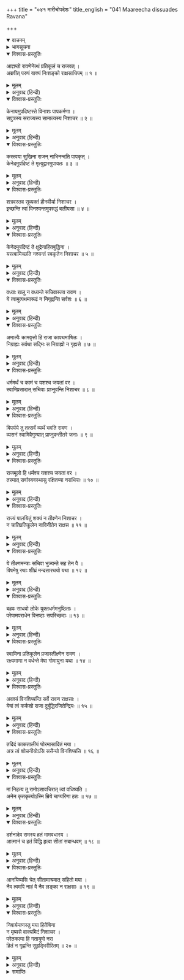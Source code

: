 +++
title = "०४१ मारीचोपदेशः"
title_english = "041 Maareecha dissuades Ravana"

+++
<details open><summary>वाचनम्</summary>
<div caption="श्रीराम-हरिसीताराममूर्ति-घनपाठिभ्यां वचनम्" class="audioEmbed" src="https://archive.org/download/Ramayana-recitation-Sriram-harisItArAmamUrti-Ghanapaati-v2/Kanda_3/Kanda_3_ARK-041-Maaricho_Upadeshaha.mp3"></div>
</details>

<details><summary>भागसूचना</summary>

41. मारीचका रावणको विनाशका भय दिखाकर पुनः समझाना
</details>

<details open><summary>विश्वास-प्रस्तुतिः</summary>

आज्ञप्तो रावणेनेत्थं प्रतिकूलं च राजवत् ।  
अब्रवीत् परुषं वाक्यं निःशङ्को राक्षसाधिपम् ॥ १ ॥
</details>

<details><summary>मूलम्</summary>

आज्ञप्तो रावणेनेत्थं प्रतिकूलं च राजवत् ।  
अब्रवीत् परुषं वाक्यं निःशङ्को राक्षसाधिपम् ॥ १ ॥
</details>

<details><summary>अनुवाद (हिन्दी)</summary>

रावणने जब राजाकी भाँति उसे ऐसी प्रतिकूल आज्ञा दी, तब मारीचने निःशङ्क होकर उस राक्षसराजसे कठोर वाणीमें कहा— ॥ १ ॥
</details>

<details open><summary>विश्वास-प्रस्तुतिः</summary>

केनायमुपदिष्टस्ते विनाशः पापकर्मणा ।  
सपुत्रस्य सराज्यस्य सामात्यस्य निशाचर ॥ २ ॥
</details>

<details><summary>मूलम्</summary>

केनायमुपदिष्टस्ते विनाशः पापकर्मणा ।  
सपुत्रस्य सराज्यस्य सामात्यस्य निशाचर ॥ २ ॥
</details>

<details><summary>अनुवाद (हिन्दी)</summary>

‘निशाचर! किस पापीने तुम्हें पुत्र, राज्य और मन्त्रियोंसहित तुम्हारे विनाशका यह मार्ग बताया है? ॥
</details>

<details open><summary>विश्वास-प्रस्तुतिः</summary>

कस्त्वया सुखिना राजन् नाभिनन्दति पापकृत् ।  
केनेदमुपदिष्टं ते मृत्युद्वारमुपायतः ॥ ३ ॥
</details>

<details><summary>मूलम्</summary>

कस्त्वया सुखिना राजन् नाभिनन्दति पापकृत् ।  
केनेदमुपदिष्टं ते मृत्युद्वारमुपायतः ॥ ३ ॥
</details>

<details><summary>अनुवाद (हिन्दी)</summary>

‘राजन्! कौन ऐसा पापाचारी है, जो तुम्हें सुखी देखकर प्रसन्न नहीं हो रहा है? किसने युक्तिसे तुम्हें मौतके द्वारपर जानेकी यह सलाह दी है? ॥ ३ ॥
</details>

<details open><summary>विश्वास-प्रस्तुतिः</summary>

शत्रवस्तव सुव्यक्तं हीनवीर्या निशाचर ।  
इच्छन्ति त्वां विनश्यन्तमुपरुद्धं बलीयसा ॥ ४ ॥
</details>

<details><summary>मूलम्</summary>

शत्रवस्तव सुव्यक्तं हीनवीर्या निशाचर ।  
इच्छन्ति त्वां विनश्यन्तमुपरुद्धं बलीयसा ॥ ४ ॥
</details>

<details><summary>अनुवाद (हिन्दी)</summary>

‘निशाचर! आज यह बात स्पष्टरूपसे ज्ञात हो गयी कि तुम्हारे दुर्बल शत्रु तुम्हें किसी बलवान् से भिड़ाकर नष्ट होते देखना चाहते हैं ॥ ४ ॥
</details>

<details open><summary>विश्वास-प्रस्तुतिः</summary>

केनेदमुपदिष्टं ते क्षुद्रेणाहितबुद्धिना ।  
यस्त्वामिच्छति नश्यन्तं स्वकृतेन निशाचर ॥ ५ ॥
</details>

<details><summary>मूलम्</summary>

केनेदमुपदिष्टं ते क्षुद्रेणाहितबुद्धिना ।  
यस्त्वामिच्छति नश्यन्तं स्वकृतेन निशाचर ॥ ५ ॥
</details>

<details><summary>अनुवाद (हिन्दी)</summary>

‘राक्षसराज! तुम्हारे अहितका विचार रखनेवाले किस नीचने तुम्हें यह पाप करनेका उपदेश दिया है? जान पड़ता है कि वह तुम्हें अपने ही कुकर्मसे नष्ट होते देखना चाहता है ॥ ५ ॥
</details>

<details open><summary>विश्वास-प्रस्तुतिः</summary>

वध्याः खलु न वध्यन्ते सचिवास्तव रावण ।  
ये त्वामुत्पथमारूढं न निगृह्णन्ति सर्वशः ॥ ६ ॥
</details>

<details><summary>मूलम्</summary>

वध्याः खलु न वध्यन्ते सचिवास्तव रावण ।  
ये त्वामुत्पथमारूढं न निगृह्णन्ति सर्वशः ॥ ६ ॥
</details>

<details><summary>अनुवाद (हिन्दी)</summary>

‘रावण! निश्चय ही वधके योग्य तुम्हारे वे मन्त्री हैं, जो कुमार्गपर आरूढ़ हुए तुम-जैसे राजाको सब प्रकारसे रोक नहीं रहे हैं; किंतु तुम उनका वध नहीं करते हो ॥
</details>

<details open><summary>विश्वास-प्रस्तुतिः</summary>

अमात्यैः कामवृत्तो हि राजा कापथमाश्रितः ।  
निग्राह्यः सर्वथा सद्भिः स निग्राह्यो न गृह्यसे ॥ ७ ॥
</details>

<details><summary>मूलम्</summary>

अमात्यैः कामवृत्तो हि राजा कापथमाश्रितः ।  
निग्राह्यः सर्वथा सद्भिः स निग्राह्यो न गृह्यसे ॥ ७ ॥
</details>

<details><summary>अनुवाद (हिन्दी)</summary>

‘अच्छे मन्त्रियोंको चाहिये कि जो राजा स्वेच्छाचारी होकर कुमार्गपर चलने लगे, उसे सब प्रकारसे वे रोकें । तुम भी रोकनेके ही योग्य हो; फिर भी वे मन्त्री तुम्हें रोक नहीं रहे हैं ॥ ७ ॥
</details>

<details open><summary>विश्वास-प्रस्तुतिः</summary>

धर्ममर्थं च कामं च यशश्च जयतां वर ।  
स्वामिप्रसादात् सचिवाः प्राप्नुवन्ति निशाचर ॥ ८ ॥
</details>

<details><summary>मूलम्</summary>

धर्ममर्थं च कामं च यशश्च जयतां वर ।  
स्वामिप्रसादात् सचिवाः प्राप्नुवन्ति निशाचर ॥ ८ ॥
</details>

<details><summary>अनुवाद (हिन्दी)</summary>

‘विजयी वीरोंमें श्रेष्ठ निशाचर! मन्त्री अपने स्वामी राजाकी कृपासे ही धर्म, अर्थ, काम और यश पाते हैं ॥ ८ ॥
</details>

<details open><summary>विश्वास-प्रस्तुतिः</summary>

विपर्यये तु तत्सर्वं व्यर्थं भवति रावण ।  
व्यसनं स्वामिवैगुण्यात् प्राप्नुवन्तीतरे जनाः ॥ ९ ॥
</details>

<details><summary>मूलम्</summary>

विपर्यये तु तत्सर्वं व्यर्थं भवति रावण ।  
व्यसनं स्वामिवैगुण्यात् प्राप्नुवन्तीतरे जनाः ॥ ९ ॥
</details>

<details><summary>अनुवाद (हिन्दी)</summary>

‘रावण! यदि स्वामीकी कृपा न हो तो सब व्यर्थ हो जाता है । राजाके दोषसे दूसरे लोगोंको भी कष्ट भोगना पड़ता है ॥ ९ ॥
</details>

<details open><summary>विश्वास-प्रस्तुतिः</summary>

राजमूलो हि धर्मश्च यशश्च जयतां वर ।  
तस्मात् सर्वास्ववस्थासु रक्षितव्या नराधिपाः ॥ १० ॥
</details>

<details><summary>मूलम्</summary>

राजमूलो हि धर्मश्च यशश्च जयतां वर ।  
तस्मात् सर्वास्ववस्थासु रक्षितव्या नराधिपाः ॥ १० ॥
</details>

<details><summary>अनुवाद (हिन्दी)</summary>

‘विजयशीलोंमें श्रेष्ठ राक्षसराज! धर्म और यशकी प्राप्तिका मूल कारण राजा ही है; अतः सभी अवस्थाओंमें राजाकी रक्षा करनी चाहिये ॥ १० ॥
</details>

<details open><summary>विश्वास-प्रस्तुतिः</summary>

राज्यं पालयितुं शक्यं न तीक्ष्णेन निशाचर ।  
न चातिप्रतिकूलेन नाविनीतेन राक्षस ॥ ११ ॥
</details>

<details><summary>मूलम्</summary>

राज्यं पालयितुं शक्यं न तीक्ष्णेन निशाचर ।  
न चातिप्रतिकूलेन नाविनीतेन राक्षस ॥ ११ ॥
</details>

<details><summary>अनुवाद (हिन्दी)</summary>

‘रात्रिमें विचरनेवाले राक्षस! जिसका स्वभाव अत्यन्त तीखा हो, जो जनताके अत्यन्त प्रतिकूल चलनेवाला और उद्दण्ड हो, ऐसे राजासे राज्यकी रक्षा नहीं हो सकती ॥ ११ ॥
</details>

<details open><summary>विश्वास-प्रस्तुतिः</summary>

ये तीक्ष्णमन्त्राः सचिवा भुज्यन्ते सह तेन वै ।  
विषमेषु रथाः शीघ्रं मन्दसारथयो यथा ॥ १२ ॥
</details>

<details><summary>मूलम्</summary>

ये तीक्ष्णमन्त्राः सचिवा भुज्यन्ते सह तेन वै ।  
विषमेषु रथाः शीघ्रं मन्दसारथयो यथा ॥ १२ ॥
</details>

<details><summary>अनुवाद (हिन्दी)</summary>

‘जो मन्त्री तीखे उपायका उपदेश करते हैं, वे अपनी सलाह माननेवाले उस राजाके साथ ही दुःख भोगते हैं, जैसे जिनके सारथि मूर्ख हों, ऐसे रथ नीची-ऊँची भूमिमें जानेपर सारथियोंके साथ ही संकटमें पड़ जाते हैं ॥ १२ ॥
</details>

<details open><summary>विश्वास-प्रस्तुतिः</summary>

बहवः साधवो लोके युक्तधर्ममनुष्ठिताः ।  
परेषामपराधेन विनष्टाः सपरिच्छदाः ॥ १३ ॥
</details>

<details><summary>मूलम्</summary>

बहवः साधवो लोके युक्तधर्ममनुष्ठिताः ।  
परेषामपराधेन विनष्टाः सपरिच्छदाः ॥ १३ ॥
</details>

<details><summary>अनुवाद (हिन्दी)</summary>

‘उपयुक्त धर्मका अनुष्ठान करनेवाले बहुत-से साधु-पुरुष इस जगत् में दूसरोंके अपराधसे परिवारसहित नष्ट हो गये हैं ॥ १३ ॥
</details>

<details open><summary>विश्वास-प्रस्तुतिः</summary>

स्वामिना प्रतिकूलेन प्रजास्तीक्ष्णेन रावण ।  
रक्ष्यमाणा न वर्धन्ते मेषा गोमायुना यथा ॥ १४ ॥
</details>

<details><summary>मूलम्</summary>

स्वामिना प्रतिकूलेन प्रजास्तीक्ष्णेन रावण ।  
रक्ष्यमाणा न वर्धन्ते मेषा गोमायुना यथा ॥ १४ ॥
</details>

<details><summary>अनुवाद (हिन्दी)</summary>

‘रावण! प्रतिकूल बर्ताव और तीखे स्वभाववाले राजासे रक्षित होनेवाली प्रजा उसी तरह वृद्धिको नहीं प्राप्त होती है, जैसे गीदड़ या भेड़ियेसे पालित होनेवाली भेड़ें ॥ १४ ॥
</details>

<details open><summary>विश्वास-प्रस्तुतिः</summary>

अवश्यं विनशिष्यन्ति सर्वे रावण राक्षसाः ।  
येषां त्वं कर्कशो राजा दुर्बुद्धिरजितेन्द्रियः ॥ १५ ॥
</details>

<details><summary>मूलम्</summary>

अवश्यं विनशिष्यन्ति सर्वे रावण राक्षसाः ।  
येषां त्वं कर्कशो राजा दुर्बुद्धिरजितेन्द्रियः ॥ १५ ॥
</details>

<details><summary>अनुवाद (हिन्दी)</summary>

‘रावण! जिनके तुम क्रूर, दुर्बुद्धि और अजितेन्द्रिय राजा हो, वे सब राक्षस अवश्य ही नष्ट हो जायँगे ॥ १५ ॥
</details>

<details open><summary>विश्वास-प्रस्तुतिः</summary>

तदिदं काकतालीयं घोरमासादितं मया ।  
अत्र त्वं शोचनीयोऽसि ससैन्यो विनशिष्यसि ॥ १६ ॥
</details>

<details><summary>मूलम्</summary>

तदिदं काकतालीयं घोरमासादितं मया ।  
अत्र त्वं शोचनीयोऽसि ससैन्यो विनशिष्यसि ॥ १६ ॥
</details>

<details><summary>अनुवाद (हिन्दी)</summary>

‘काकतालीय न्यायके अनुसार मुझे तुमसे अकस्मात् ही यह घोर दुःख प्राप्त हो गया । इस विषयमें मुझे तुम ही शोकके योग्य जान पड़ते हो; क्योंकि सेनासहित तुम्हारा नाश हो जायगा ॥ १६ ॥
</details>

<details open><summary>विश्वास-प्रस्तुतिः</summary>

मां निहत्य तु रामोऽसावचिरात् त्वां वधिष्यति ।  
अनेन कृतकृत्योऽस्मि म्रिये चाप्यरिणा हतः ॥ १७ ॥
</details>

<details><summary>मूलम्</summary>

मां निहत्य तु रामोऽसावचिरात् त्वां वधिष्यति ।  
अनेन कृतकृत्योऽस्मि म्रिये चाप्यरिणा हतः ॥ १७ ॥
</details>

<details><summary>अनुवाद (हिन्दी)</summary>

‘श्रीरामचन्द्रजी मुझे मारकर तुम्हारा भी शीघ्र ही वध कर डालेंगे । जब दोनों ही तरहसे मेरी मृत्यु निश्चित है, तब श्रीरामके हाथसे होनेवाली जो यह मृत्यु है, इसे पाकर मैं कृतकृत्य हो जाऊँगा; क्योंकि शत्रुके द्वारा युद्धमें मारा जाकर प्राणत्याग करूँगा (तुम-जैसे राजाके हाथसे बलपूर्वक प्राणदण्ड पानेका कष्ट नहीं भोगूँगा) ॥ १७ ॥
</details>

<details open><summary>विश्वास-प्रस्तुतिः</summary>

दर्शनादेव रामस्य हतं मामवधारय ।  
आत्मानं च हतं विद्धि हृत्वा सीतां सबान्धवम् ॥ १८ ॥
</details>

<details><summary>मूलम्</summary>

दर्शनादेव रामस्य हतं मामवधारय ।  
आत्मानं च हतं विद्धि हृत्वा सीतां सबान्धवम् ॥ १८ ॥
</details>

<details><summary>अनुवाद (हिन्दी)</summary>

‘राजन्! यह निश्चित समझो कि श्रीरामके सामने जाकर उनकी दृष्टि पड़ते ही मैं मारा जाऊँगा और यदि तुमने सीताका हरण किया तो तुम अपनेको भी बन्धु-बान्धवोंसहित मरा हुआ ही मानो ॥ १८ ॥
</details>

<details open><summary>विश्वास-प्रस्तुतिः</summary>

आनयिष्यसि चेत् सीतामाश्रमात् सहितो मया ।  
नैव त्वमपि नाहं वै नैव लङ्का न राक्षसाः ॥ १९ ॥
</details>

<details><summary>मूलम्</summary>

आनयिष्यसि चेत् सीतामाश्रमात् सहितो मया ।  
नैव त्वमपि नाहं वै नैव लङ्का न राक्षसाः ॥ १९ ॥
</details>

<details><summary>अनुवाद (हिन्दी)</summary>

‘यदि तुम मेरे साथ जाकर श्रीरामके आश्रमसे सीताका अपहरण करोगे, तब न तो तुम जीवित बचोगे और न मैं ही । न लंकापुरी रहने पायेगी और न वहाँके निवासी राक्षस ही ॥ १९ ॥
</details>

<details open><summary>विश्वास-प्रस्तुतिः</summary>

निवार्यमाणस्तु मया हितैषिणा  
न मृष्यसे वाक्यमिदं निशाचर ।  
परेतकल्पा हि गतायुषो नरा  
हितं न गृह्णन्ति सुहृद्भिरीरितम् ॥ २० ॥
</details>

<details><summary>मूलम्</summary>

निवार्यमाणस्तु मया हितैषिणा  
न मृष्यसे वाक्यमिदं निशाचर ।  
परेतकल्पा हि गतायुषो नरा  
हितं न गृह्णन्ति सुहृद्भिरीरितम् ॥ २० ॥
</details>

<details><summary>अनुवाद (हिन्दी)</summary>

‘निशाचर! मैं तुम्हारा हितैषी हूँ, इसीलिये तुम्हें पापकर्मसे रोक रहा हूँ; किंतु तुम्हें मेरी बात सहन नहीं होती है । सच है जिनकी आयु समाप्त हो जाती है, वे मरणासन्न पुरुष अपने सुहृदोंकी कही हुई हितकर बातें नहीं स्वीकार करते हैं’ ॥ २० ॥
</details>

<details><summary>समाप्तिः</summary>

इत्यार्षे श्रीमद्रामायणे वाल्मीकीये आदिकाव्येऽरण्यकाण्डे एकचत्वारिंशः सर्गः ॥ ४१ ॥  
इस प्रकार श्रीवाल्मीकिनिर्मित आर्षरामायण आदिकाव्यके अरण्यकाण्डमें इकतालीसवाँ सर्ग पूरा हुआ ॥ ४१ ॥
</details>

